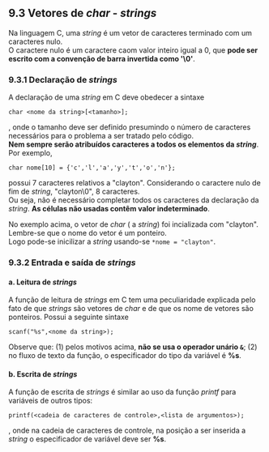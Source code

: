 ## 9.3 Vetores de *char* - *strings*
Na linguagem C, uma *string* é um vetor de caracteres terminado com um caracteres nulo.  
O caractere nulo é um caractere caom valor inteiro igual a 0, que **pode ser escrito com a convenção de barra invertida como '\0'**.  

### 9.3.1 Declaração de *strings*
A declaração de uma *string* em C deve obedecer a sintaxe

```
char <nome da string>[<tamanho>];
```
, onde o tamanho deve ser definido presumindo o número de caracteres necessários para o problema a ser tratado pelo código.   
**Nem sempre serão atribuídos caracteres a todos os elementos da *string***. Por exemplo,

```
char nome[10] = {'c','l','a','y','t','o','n'};
```
possui 7 caracteres relativos a "clayton". Considerando o caractere nulo de fim de *string*, "clayton\0", 8 caracteres.  
Ou seja, não é necessário completar todos os caracteres da declaração da *string*. **As células não usadas contêm valor indeterminado**.  

No exemplo acima, o vetor de *char* ( a *string*) foi incializada com "clayton".
Lembre-se que o nome do vetor é um ponteiro.  
Logo pode-se inicilizar a *string* usando-se `*nome = "clayton"`.

### 9.3.2 Entrada e saída de *strings*
#### a. Leitura de *strings*
A função de leitura de *strings* em C tem uma peculiaridade explicada pelo fato de que *strings* são vetores de *char* e
de que os nome de vetores são ponteiros.
Possui a seguinte sintaxe  

```
scanf("%s",<nome da string>);
```
Observe que:
(1) pelos motivos acima, **não se usa o operador unário `&`**;
(2) no fluxo de texto da função, o especificador do tipo da variável é **%s**.

#### b. Escrita de *strings*
A função de escrita de *strings* é similar ao uso da função *printf* para variáveis de outros tipos:

```
printf(<cadeia de caracteres de controle>,<lista de argumentos>);
```  
, onde na cadeia de caracteres de controle, na posição a ser inserida a *string* o especificador de variável deve ser **%s**.


